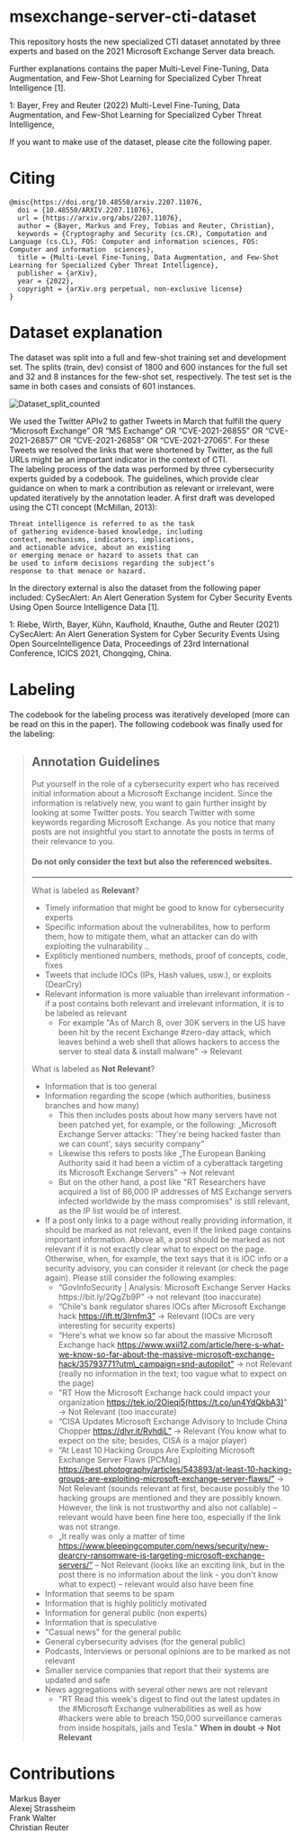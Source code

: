 # msexchange-server-cti-dataset

This repository hosts the new specialized CTI dataset annotated by three experts and based on the 2021 Microsoft Exchange Server data breach.

Further explanations contains the paper Multi-Level Fine-Tuning, Data Augmentation, and Few-Shot Learning for Specialized Cyber Threat Intelligence [1].

1: Bayer, Frey and Reuter (2022) Multi-Level Fine-Tuning, Data Augmentation, and Few-Shot Learning for Specialized Cyber Threat Intelligence,

If you want to make use of the dataset, please cite the following paper.

# Citing

```
@misc{https://doi.org/10.48550/arxiv.2207.11076,
  doi = {10.48550/ARXIV.2207.11076},
  url = {https://arxiv.org/abs/2207.11076},
  author = {Bayer, Markus and Frey, Tobias and Reuter, Christian},
  keywords = {Cryptography and Security (cs.CR), Computation and Language (cs.CL), FOS: Computer and information sciences, FOS: Computer and information  sciences},
  title = {Multi-Level Fine-Tuning, Data Augmentation, and Few-Shot Learning for Specialized Cyber Threat Intelligence},
  publisher = {arXiv},
  year = {2022},
  copyright = {arXiv.org perpetual, non-exclusive license}
}
```
# Dataset explanation
The dataset was split into a full and few-shot training set and development set. The splits (train, dev) consist of 1800 and 600 instances for the full set and 32 and 8 instances for the few-shot set, respectively. The test set is the same in both cases and consists of 601 instances.

![Dataset_split_counted](https://user-images.githubusercontent.com/47971884/229718175-c8a241c4-bb0c-4bf2-9434-8e155d006fbf.png)


We used the Twitter APIv2 to gather Tweets in March that fulfill the query “Microsoft Exchange” OR “MS Exchange” OR “CVE-2021-26855” OR “CVE- 2021-26857” OR “CVE-2021-26858” OR “CVE-2021-27065”. For these Tweets we resolved the links that were shortened by Twitter, as the full URLs might be an important indicator in the context of CTI.\
The labeling process of the data was performed by three cybersecurity experts guided by a codebook. The guidelines, which provide clear guidance on when to mark a contribution as relevant or irrelevant, were updated iteratively by the annotation leader. A first draft was developed using the CTI concept (McMillan, 2013):
```
Threat intelligence is referred to as the task
of gathering evidence-based knowledge, including
context, mechanisms, indicators, implications,
and actionable advice, about an existing
or emerging menace or hazard to assets that can
be used to inform decisions regarding the subject’s
response to that menace or hazard.
```

In the directory external is also the dataset from the following paper included: CySecAlert: An Alert Generation System for Cyber Security Events Using Open Source Intelligence Data [1].

1: Riebe, Wirth, Bayer, Kühn, Kaufhold, Knauthe, Guthe and Reuter (2021) CySecAlert: An Alert Generation System for Cyber Security Events Using Open SourceIntelligence Data, Proceedings of 23rd International Conference, ICICS 2021, Chongqing, China.

# Labeling

The codebook for the labeling process was iteratively developed (more can be read on this in the paper). The following codebook was finally used for the labeling:


> ## Annotation Guidelines
> Put yourself in the role of a cybersecurity expert who has received initial information about a Microsoft Exchange incident. Since the information is relatively new, you want to gain further insight by looking at some Twitter posts. You search Twitter with some keywords regarding Microsoft Exchange. As you notice that many posts are not insightful you start to annotate the posts in terms of their relevance to you.
> #### Do not only consider the text but also the referenced websites.
> - - -
> What is labeled as **Relevant**?
> * Timely information that might be good to know for cybersecurity experts
> * Specific information about the vulnerabilites, how to perform them, how to mitigate them, what an attacker can do with exploiting the vulnarability ..
> * Expliticly mentioned numbers, methods, proof of concepts, code, fixes
> * Tweets that include IOCs (IPs, Hash values, usw.), or exploits (DearCry)
> * Relevant information is more valuable than irrelevant information - if a post contains both relevant and irrelevant information, it is to be labeled as relevant
>     * For example "As of March 8, over 30K servers in the US have been hit by the recent Exchange #zero-day attack, which leaves behind a web shell that allows hackers to access the server to steal data & install malware" -> Relevant
>     
> What is labeled as **Not Relevant**?
> * Information that is too general
> * Information regarding the scope (which authorities, business branches and how many)
>     * This then includes posts about how many servers have not been patched yet, for example, or the following: „Microsoft Exchange Server attacks: 'They're being hacked faster than we can count', says security company“
>     * Likewise this refers to posts like „The European Banking Authority said it had been a victim of a cyberattack targeting its Microsoft Exchange Servers” -> Not relevant
>     * But on the other hand, a post like "RT Researchers have acquired a list of 86,000 IP addresses of MS Exchange servers infected worldwide by the mass compromises" is still relevant, as the IP list would be of interest.
> * If a post only links to a page without really providing information, it should be marked as not relevant, even if the linked page contains important information. Above all, a post should be marked as not relevant if it is not exactly clear what to expect on the page. Otherwise, when, for example, the text says that it is IOC info or a security advisory, you can consider it relevant (or check the page again). Please still consider the following examples:
>     * “GovInfoSecurity \| Analysis: Microsoft Exchange Server Hacks https://bit\.ly/2QgZb9P” \-\> not relevant \(too inaccurate\)
>     * “Chile's bank regulator shares IOCs after Microsoft Exchange hack https://ift.tt/3lrnfm3” -> Relevant (IOCs are very interesting for security experts)
>     * “Here's what we know so far about the massive Microsoft Exchange hack https://www.wxii12.com/article/here-s-what-we-know-so-far-about-the-massive-microsoft-exchange-hack/35793771?utm\_campaign=snd-autopilot” -> not Relevant (really no information in the text; too vague what to expect on the page)
>     * "RT How the Microsoft Exchange hack could impact your organization https://tek.io/2Oieqi5(https://t.co/un4YdQkbA3)" -> Not Relevant (too inaccurate)
>     * “CISA Updates Microsoft Exchange Advisory to Include China Chopper https://dlvr.it/RvhdjL” -> Relevant (You know what to expect on the site; besides, CISA is a major player)
>     * “At Least 10 Hacking Groups Are Exploiting Microsoft Exchange Server Flaws [PCMag] https://best.photography/articles/543893/at-least-10-hacking-groups-are-exploiting-microsoft-exchange-server-flaws/” -> Not Relevant (sounds relevant at first, because possibly the 10 hacking groups are mentioned and they are possibly known. However, the link is not trustworthy and also not callable) – relevant would have been fine here too, especially if the link was not strange.
>     * „It really was only a matter of time https://www.bleepingcomputer.com/news/security/new-dearcry-ransomware-is-targeting-microsoft-exchange-servers/” – Not Relevant (looks like an exciting link, but in the post there is no information about the link - you don't know what to expect) – relevant would also have been fine
> * Information that seems to be spam
> * Information that is highly politicly motivated
> * Information for general public (non experts)
> * Information that is speculative
> * "Casual news" for the general public
> * General cybersecurity advises (for the general public)
> * Podcasts, Interviews or personal opinions are to be marked as not relevant
> * Smaller service companies that report that their systems are updated and safe
> * News aggregations with several other news are not relevant
>     * "RT Read this week's digest to find out the latest updates in the #Microsoft Exchange vulnerabilities as well as how #hackers were able to breach 150,000 surveillance cameras from inside hospitals, jails and Tesla."
> **When in doubt -> Not Relevant**


# Contributions

Markus Bayer \
Alexej Strassheim \
Frank Walter \
Christian Reuter
